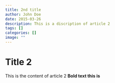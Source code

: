 ```yaml
---
title: 2nd title
author: John Doe
date: 2015-03-26
description: This is a discription of article 2
tags: []
categories: []
image: ""
---
```

# Title 2

This is the content of article 2
**Bold text this is**